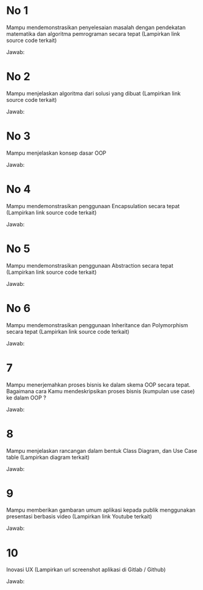 # No 1

Mampu mendemonstrasikan penyelesaian masalah dengan pendekatan matematika dan algoritma pemrograman secara tepat (Lampirkan link source code terkait)

Jawab:

# No 2

Mampu menjelaskan algoritma dari solusi yang dibuat (Lampirkan link source code terkait)

Jawab:

# No 3

Mampu menjelaskan konsep dasar OOP

Jawab:

# No 4

Mampu mendemonstrasikan penggunaan Encapsulation secara tepat (Lampirkan link source code terkait)

Jawab:

# No 5

Mampu mendemonstrasikan penggunaan Abstraction secara tepat (Lampirkan link source code terkait)

Jawab:

# No 6

Mampu mendemonstrasikan penggunaan Inheritance dan Polymorphism secara tepat (Lampirkan link source code terkait)

Jawab:

# 7

Mampu menerjemahkan proses bisnis ke dalam skema OOP secara tepat. Bagaimana cara Kamu mendeskripsikan proses bisnis (kumpulan use case) ke dalam OOP ?

Jawab:

# 8

Mampu menjelaskan rancangan dalam bentuk Class Diagram, dan Use Case table (Lampirkan diagram terkait)

Jawab:

# 9

Mampu memberikan gambaran umum aplikasi kepada publik menggunakan presentasi berbasis video (Lampirkan link Youtube terkait)

Jawab:

# 10

Inovasi UX (Lampirkan url screenshot aplikasi di Gitlab / Github)

Jawab:
